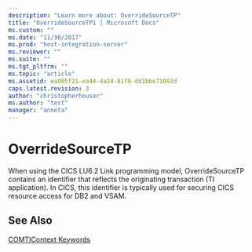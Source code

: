 ```yaml
---
description: "Learn more about: OverrideSourceTP"
title: "OverrideSourceTP1 | Microsoft Docs"
ms.custom: ""
ms.date: "11/30/2017"
ms.prod: "host-integration-server"
ms.reviewer: ""
ms.suite: ""
ms.tgt_pltfrm: ""
ms.topic: "article"
ms.assetid: ea005f21-ea44-4a24-81f8-dd1bbe71092d
caps.latest.revision: 3
author: "christopherhouser"
ms.author: "test"
manager: "anneta"
---
```

# OverrideSourceTP
When using the CICS LU6.2 Link programming model, OverrideSourceTP contains an identifier that reflects the originating transaction (TI application). In CICS, this identifier is typically used for securing CICS resource access for DB2 and VSAM.  
  
## See Also  
 [COMTIContext Keywords](../core/comticontext-keywords1.md)
